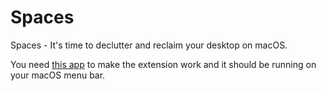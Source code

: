 # Spaces

Spaces - It's time to declutter and reclaim your desktop on macOS.

You need [this app](https://bit.ly/3RcBDOx) to make the extension work and it should be running on your macOS menu bar.
